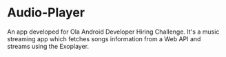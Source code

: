 # Audio-Player
An app developed for Ola Android Developer Hiring Challenge.
It's a music streaming app which fetches songs information from a Web API and streams using the Exoplayer.
